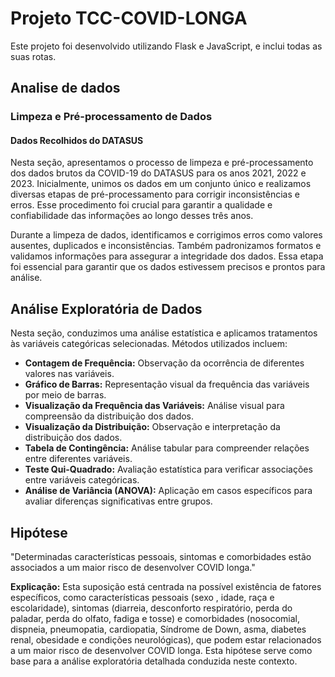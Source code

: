 # Projeto TCC-COVID-LONGA

Este projeto foi desenvolvido utilizando Flask e JavaScript, e inclui todas as suas rotas.
## Analise de dados 

### Limpeza e Pré-processamento de Dados

#### Dados Recolhidos do DATASUS

Nesta seção, apresentamos o processo de limpeza e pré-processamento dos dados brutos da COVID-19 do DATASUS para os anos 2021, 2022 e 2023. Inicialmente, unimos os dados em um conjunto único e realizamos diversas etapas de pré-processamento para corrigir inconsistências e erros. Esse procedimento foi crucial para garantir a qualidade e confiabilidade das informações ao longo desses três anos.

Durante a limpeza de dados, identificamos e corrigimos erros como valores ausentes, duplicados e inconsistências. Também padronizamos formatos e validamos informações para assegurar a integridade dos dados. Essa etapa foi essencial para garantir que os dados estivessem precisos e prontos para análise.

## Análise Exploratória de Dados

Nesta seção, conduzimos uma análise estatística e aplicamos tratamentos às variáveis categóricas selecionadas. Métodos utilizados incluem:

- **Contagem de Frequência:** Observação da ocorrência de diferentes valores nas variáveis.
- **Gráfico de Barras:** Representação visual da frequência das variáveis por meio de barras.
- **Visualização da Frequência das Variáveis:** Análise visual para compreensão da distribuição dos dados.
- **Visualização da Distribuição:** Observação e interpretação da distribuição dos dados.
- **Tabela de Contingência:** Análise tabular para compreender relações entre diferentes variáveis.
- **Teste Qui-Quadrado:** Avaliação estatística para verificar associações entre variáveis categóricas.
- **Análise de Variância (ANOVA):** Aplicação em casos específicos para avaliar diferenças significativas entre grupos.

## Hipótese

"Determinadas características pessoais, sintomas e comorbidades estão associados a um maior risco de desenvolver COVID longa."

**Explicação:** Esta suposição está centrada na possível existência de fatores específicos, como características pessoais (sexo
, idade, raça e escolaridade), sintomas (diarreia, desconforto respiratório, perda do paladar, perda do olfato, fadiga e tosse) e 
comorbidades (nosocomial, dispneia, pneumopatia, cardiopatia, Síndrome de Down, asma, diabetes renal, obesidade e condições neurológicas),
que podem estar relacionados a um maior risco de desenvolver COVID longa. Esta hipótese serve como base para a análise exploratória detalhada conduzida neste contexto.


